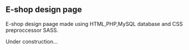## E-shop design page

E-shop design paage made using HTML,PHP,MySQL database and CSS preproccessor SASS.

Under construction...

